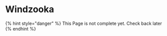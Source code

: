 # Windzooka

{% hint style="danger" %}
This Page is not complete yet. Check back later
{% endhint %}

